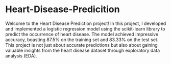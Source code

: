 # Heart-Disease-Predicition
Welcome to the Heart Disease Prediction project! In this project, I developed and implemented a logistic regression model using the scikit-learn library to predict the occurrence of heart disease. The model achieved impressive accuracy, boasting 87.5% on the training set and 83.33% on the test set. This project is not just about accurate predictions but also about gaining valuable insights from the heart disease dataset through exploratory data analysis (EDA).
